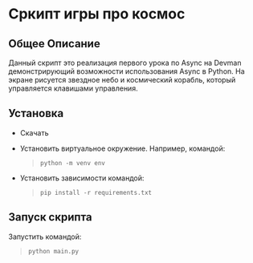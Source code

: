 # Сркипт игры про космос

## Общее Описание

Данный скрипт это реализация первого урока по Async на Devman демонстрирующий возможности 
использования Async в Python. На экране рисуется звездное 
небо и космический корабль, который управляется клавишами управления.

## Установка

- Скачать
- Установить виртуальное окружение. Например, командой:
    > `python -m venv env`

- Установить зависимости командой:
    > `pip install -r requirements.txt`


## Запуск скрипта

Запустить командой:
> `python main.py`
